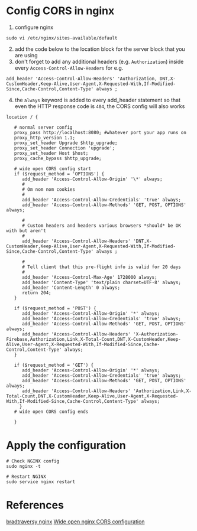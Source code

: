 # Config CORS in nginx
1. configure nginx
```
sudo vi /etc/nginx/sites-available/default
```
2. add the code below to the location block for the server block that you are using
3. don't forget to add any additional headers (e.g. `Authorization`) inside every `Access-Control-Allow-Headers`
for e.g. 
```
add_header 'Access-Control-Allow-Headers' 'Authorization, DNT,X-CustomHeader,Keep-Alive,User-Agent,X-Requested-With,If-Modified-Since,Cache-Control,Content-Type' always ;
```
4. the `always` keyword is added to every add_header statement so that even the HTTP response code is `404`, the CORS config will also works

```
location / {

   # normal server config
   proxy_pass http://localhost:8080; #whatever port your app runs on
   proxy_http_version 1.1;
   proxy_set_header Upgrade $http_upgrade;
   proxy_set_header Connection 'upgrade';
   proxy_set_header Host $host;
   proxy_cache_bypass $http_upgrade;
   
   # wide open CORS config start
   if ($request_method = 'OPTIONS') {
      add_header 'Access-Control-Allow-Origin' '\*' always; 
      #
      # Om nom nom cookies
      #
      add_header 'Access-Control-Allow-Credentials' 'true' always;
      add_header 'Access-Control-Allow-Methods' 'GET, POST, OPTIONS' always;

      #
      # Custom headers and headers various browsers *should* be OK with but aren't
      #
      add_header 'Access-Control-Allow-Headers' 'DNT,X-CustomHeader,Keep-Alive,User-Agent,X-Requested-With,If-Modified-Since,Cache-Control,Content-Type' always ;

      #
      # Tell client that this pre-flight info is valid for 20 days
      #
      add_header 'Access-Control-Max-Age' 1728000 always;
      add_header 'Content-Type' 'text/plain charset=UTF-8' always;
      add_header 'Content-Length' 0 always;
      return 204;
   }

   if ($request_method = 'POST') {
      add_header 'Access-Control-Allow-Origin' '*' always;
      add_header 'Access-Control-Allow-Credentials' 'true' always;
      add_header 'Access-Control-Allow-Methods' 'GET, POST, OPTIONS' always;
      add_header 'Access-Control-Allow-Headers' 'X-Authorization-Firebase,Authorization,Link,X-Total-Count,DNT,X-CustomHeader,Keep-Alive,User-Agent,X-Requested-With,If-Modified-Since,Cache-Control,Content-Type' always;
   }
   
   if ($request_method = 'GET') {
      add_header 'Access-Control-Allow-Origin' '*' always;
      add_header 'Access-Control-Allow-Credentials' 'true' always;
      add_header 'Access-Control-Allow-Methods' 'GET, POST, OPTIONS' always;
      add_header 'Access-Control-Allow-Headers' 'Authorization,Link,X-Total-Count,DNT,X-CustomHeader,Keep-Alive,User-Agent,X-Requested-With,If-Modified-Since,Cache-Control,Content-Type' always;
     }
   # wide open CORS config ends

   }
```

# Apply the configuration
```
# Check NGINX config
sudo nginx -t

# Restart NGINX
sudo service nginx restart
```

# References
[bradtraversy nginx](https://gist.github.com/bradtraversy/cd90d1ed3c462fe3bddd11bf8953a896)
[Wide open nginx CORS configuration](https://michielkalkman.com/snippets/nginx-cors-open-configuration/)
